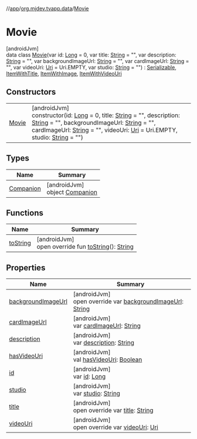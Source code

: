 //[app](../../../index.md)/[org.mjdev.tvapp.data](../index.md)/[Movie](index.md)

# Movie

[androidJvm]\
data class [Movie](index.md)(var id: [Long](https://kotlinlang.org/api/latest/jvm/stdlib/kotlin/-long/index.html) = 0, var title: [String](https://kotlinlang.org/api/latest/jvm/stdlib/kotlin/-string/index.html) = &quot;&quot;, var description: [String](https://kotlinlang.org/api/latest/jvm/stdlib/kotlin/-string/index.html) = &quot;&quot;, var backgroundImageUrl: [String](https://kotlinlang.org/api/latest/jvm/stdlib/kotlin/-string/index.html) = &quot;&quot;, var cardImageUrl: [String](https://kotlinlang.org/api/latest/jvm/stdlib/kotlin/-string/index.html) = &quot;&quot;, var videoUri: [Uri](https://developer.android.com/reference/kotlin/android/net/Uri.html) = Uri.EMPTY, var studio: [String](https://kotlinlang.org/api/latest/jvm/stdlib/kotlin/-string/index.html) = &quot;&quot;) : [Serializable](https://developer.android.com/reference/kotlin/java/io/Serializable.html), [ItemWithTitle](../../org.mjdev.tvapp.base.interfaces/-item-with-title/index.md), [ItemWithImage](../../org.mjdev.tvapp.base.interfaces/-item-with-image/index.md), [ItemWithVideoUri](../../org.mjdev.tvapp.base.interfaces/-item-with-video-uri/index.md)

## Constructors

| | |
|---|---|
| [Movie](-movie.md) | [androidJvm]<br>constructor(id: [Long](https://kotlinlang.org/api/latest/jvm/stdlib/kotlin/-long/index.html) = 0, title: [String](https://kotlinlang.org/api/latest/jvm/stdlib/kotlin/-string/index.html) = &quot;&quot;, description: [String](https://kotlinlang.org/api/latest/jvm/stdlib/kotlin/-string/index.html) = &quot;&quot;, backgroundImageUrl: [String](https://kotlinlang.org/api/latest/jvm/stdlib/kotlin/-string/index.html) = &quot;&quot;, cardImageUrl: [String](https://kotlinlang.org/api/latest/jvm/stdlib/kotlin/-string/index.html) = &quot;&quot;, videoUri: [Uri](https://developer.android.com/reference/kotlin/android/net/Uri.html) = Uri.EMPTY, studio: [String](https://kotlinlang.org/api/latest/jvm/stdlib/kotlin/-string/index.html) = &quot;&quot;) |

## Types

| Name | Summary |
|---|---|
| [Companion](-companion/index.md) | [androidJvm]<br>object [Companion](-companion/index.md) |

## Functions

| Name | Summary |
|---|---|
| [toString](to-string.md) | [androidJvm]<br>open override fun [toString](to-string.md)(): [String](https://kotlinlang.org/api/latest/jvm/stdlib/kotlin/-string/index.html) |

## Properties

| Name | Summary |
|---|---|
| [backgroundImageUrl](background-image-url.md) | [androidJvm]<br>open override var [backgroundImageUrl](background-image-url.md): [String](https://kotlinlang.org/api/latest/jvm/stdlib/kotlin/-string/index.html) |
| [cardImageUrl](card-image-url.md) | [androidJvm]<br>var [cardImageUrl](card-image-url.md): [String](https://kotlinlang.org/api/latest/jvm/stdlib/kotlin/-string/index.html) |
| [description](description.md) | [androidJvm]<br>var [description](description.md): [String](https://kotlinlang.org/api/latest/jvm/stdlib/kotlin/-string/index.html) |
| [hasVideoUri](has-video-uri.md) | [androidJvm]<br>val [hasVideoUri](has-video-uri.md): [Boolean](https://kotlinlang.org/api/latest/jvm/stdlib/kotlin/-boolean/index.html) |
| [id](id.md) | [androidJvm]<br>var [id](id.md): [Long](https://kotlinlang.org/api/latest/jvm/stdlib/kotlin/-long/index.html) |
| [studio](studio.md) | [androidJvm]<br>var [studio](studio.md): [String](https://kotlinlang.org/api/latest/jvm/stdlib/kotlin/-string/index.html) |
| [title](title.md) | [androidJvm]<br>open override var [title](title.md): [String](https://kotlinlang.org/api/latest/jvm/stdlib/kotlin/-string/index.html) |
| [videoUri](video-uri.md) | [androidJvm]<br>open override var [videoUri](video-uri.md): [Uri](https://developer.android.com/reference/kotlin/android/net/Uri.html) |
